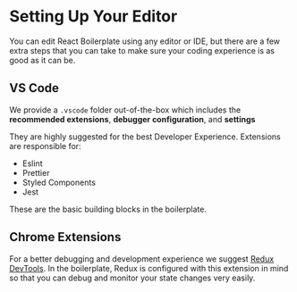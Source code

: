 # Setting Up Your Editor

You can edit React Boilerplate using any editor or IDE, but there are a few extra steps that you can take to make sure your coding experience is as good as it can be.

## VS Code

We provide a `.vscode` folder out-of-the-box which includes the **recommended extensions**, **debugger configuration**, and **settings**

They are highly suggested for the best Developer Experience. Extensions are responsible for:

- Eslint
- Prettier
- Styled Components
- Jest

These are the basic building blocks in the boilerplate.

## Chrome Extensions

For a better debugging and development experience we suggest [Redux DevTools](https://chrome.google.com/webstore/detail/redux-devtools/lmhkpmbekcpmknklioeibfkpmmfibljd?hl=en). In the boilerplate, Redux is configured with this extension in mind so that you can debug and monitor your state changes very easily.

